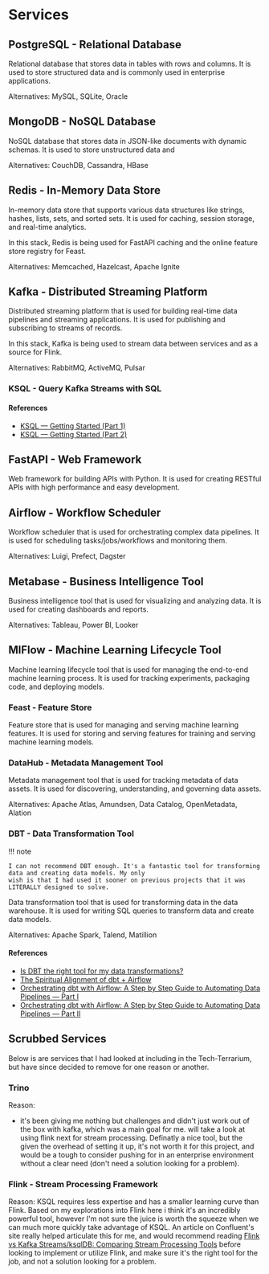 # Services

## PostgreSQL - Relational Database

Relational database that stores data in tables with rows and columns. It is used to store structured data and is
commonly used in enterprise applications.

Alternatives: MySQL, SQLite, Oracle

## MongoDB - NoSQL Database

NoSQL database that stores data in JSON-like documents with dynamic schemas. It is used to store unstructured data and

Alternatives: CouchDB, Cassandra, HBase

## Redis - In-Memory Data Store

In-memory data store that supports various data structures like strings, hashes, lists, sets, and sorted sets. It is
used for caching, session storage, and real-time analytics.

In this stack, Redis is being used for FastAPI caching and the online feature store registry for Feast.

Alternatives: Memcached, Hazelcast, Apache Ignite

## Kafka - Distributed Streaming Platform

Distributed streaming platform that is used for building real-time data pipelines and streaming applications. It is
used for publishing and subscribing to streams of records.

In this stack, Kafka is being used to stream data between services and as a source for Flink.

Alternatives: RabbitMQ, ActiveMQ, Pulsar

### KSQL - Query Kafka Streams with SQL

#### References

- [KSQL — Getting Started (Part 1)](https://rasiksuhail.medium.com/ksql-getting-started-part-1-679df7eba28e)
- [KSQL — Getting Started (Part 2)](https://rasiksuhail.medium.com/ksql-getting-started-part-2-0949d0bb1c82)

## FastAPI - Web Framework

Web framework for building APIs with Python. It is used for creating RESTful APIs with high performance and easy
development.

## Airflow - Workflow Scheduler

Workflow scheduler that is used for orchestrating complex data pipelines. It is used for scheduling
tasks/jobs/workflows and monitoring them.

Alternatives: Luigi, Prefect, Dagster

## Metabase - Business Intelligence Tool

Business intelligence tool that is used for visualizing and analyzing data. It is used for creating dashboards and
reports.

Alternatives: Tableau, Power BI, Looker

## MlFlow - Machine Learning Lifecycle Tool

Machine learning lifecycle tool that is used for managing the end-to-end machine learning process. It is used for
tracking experiments, packaging code, and deploying models.

### Feast - Feature Store

Feature store that is used for managing and serving machine learning features. It is used for storing and serving
features for training and serving machine learning models.

### DataHub - Metadata Management Tool

Metadata management tool that is used for tracking metadata of data assets. It is used for discovering, understanding,
and governing data assets.

Alternatives: Apache Atlas, Amundsen, Data Catalog, OpenMetadata, Alation

### DBT - Data Transformation Tool

!!! note

    I can not recommend DBT enough. It's a fantastic tool for transforming data and creating data models. My only 
    wish is that I had used it sooner on previous projects that it was LITERALLY designed to solve.

Data transformation tool that is used for transforming data in the data warehouse. It is used for writing SQL queries
to transform data and create data models.

Alternatives: Apache Spark, Talend, Matillion

#### References

- [Is DBT the right tool for my data transformations?](https://www.getdbt.com/blog/is-dbt-the-right-tool-for-my-data-transformations)
- [The Spiritual Alignment of dbt + Airflow](https://docs.getdbt.com/blog/dbt-airflow-spiritual-alignment#dbt-core--airflow)
- [Orchestrating dbt with Airflow: A Step by Step Guide to Automating Data Pipelines — Part I](https://rasiksuhail.medium.com/orchestrating-dbt-with-airflow-a-step-by-step-guide-to-automating-data-pipelines-part-i-7a6db8ebc974)
- [Orchestrating dbt with Airflow: A Step by Step Guide to Automating Data Pipelines — Part II](https://rasiksuhail.medium.com/orchestrating-dbt-with-airflow-a-step-by-step-guide-to-automating-data-pipelines-part-ii-3f53616c3832)

## Scrubbed Services

Below is are services that I had looked at including in the Tech-Terrarium, but have since decided to remove for one
reason or another.

### Trino

Reason:

- it's been giving me nothing but challenges and didn't just work out of the box with kafka, which was a
  main goal for me. will take a look at using flink next for stream processing. Definatly a nice tool, but the
  given the overhead of setting it up, it's not worth it for this project, and would be a tough to consider
  pushing for in an enterprise environment without a clear need (don't need a solution looking for a problem).

### Flink - Stream Processing Framework

Reason: KSQL requires less expertise and has a smaller learning curve than Flink. Based on my explorations into Flink
here i think it's an incredibly powerful tool, however I'm not sure the juice is worth the squeeze when we can much more
quickly take advantage of KSQL. An article on Confluent's site really helped articulate this for me, and would recommend
reading [Flink vs Kafka Streams/ksqlDB: Comparing Stream Processing Tools](https://developer.confluent.io/learn-more/podcasts/flink-vs-kafka-streams-ksqldb-comparing-stream-processing-tools/)
before looking to implement or utilize Flink, and make sure it's the right tool for the job, and not a solution looking
for a problem.
